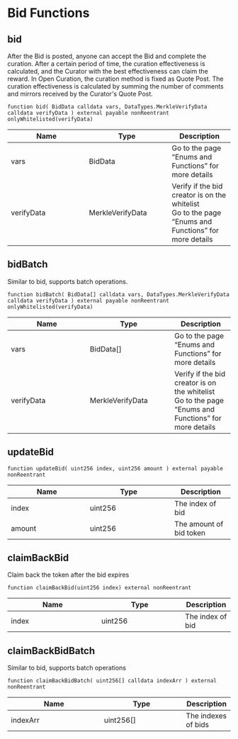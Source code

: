 # Bid Functions

## bid

After the Bid is posted, anyone can accept the Bid and complete the curation. After a certain period of time, the curation effectiveness is calculated, and the Curator with the best effectiveness can claim the reward. In Open Curation, the curation method is fixed as Quote Post. The curation effectiveness is calculated by summing the number of comments and mirrors received by the Curator's Quote Post.

`function bid( BidData calldata vars, DataTypes.MerkleVerifyData calldata verifyData ) external payable nonReentrant onlyWhitelisted(verifyData)`

<table><thead><tr><th width="160.33333333333331">Name</th><th width="171">Type</th><th>Description</th></tr></thead><tbody><tr><td>vars</td><td>BidData</td><td>Go to the page “Enums and Functions” for more details</td></tr><tr><td>verifyData</td><td>MerkleVerifyData</td><td>Verify if the bid creator is on the whitelist<br>Go to the page “Enums and Functions” for more details</td></tr></tbody></table>

## bidBatch

Similar to bid, supports batch operations.

`function bidBatch( BidData[] calldata vars, DataTypes.MerkleVerifyData calldata verifyData ) external payable nonReentrant onlyWhitelisted(verifyData)`

<table><thead><tr><th width="162.33333333333331">Name</th><th width="175">Type</th><th>Description</th></tr></thead><tbody><tr><td>vars</td><td>BidData[]</td><td>Go to the page “Enums and Functions” for more details</td></tr><tr><td>verifyData</td><td>MerkleVerifyData</td><td>Verify if the bid creator is on the whitelist<br>Go to the page “Enums and Functions” for more details</td></tr></tbody></table>

## updateBid

`function updateBid( uint256 index, uint256 amount ) external payable nonReentrant`

<table><thead><tr><th width="162.33333333333331">Name</th><th width="175">Type</th><th>Description</th></tr></thead><tbody><tr><td>index</td><td>uint256</td><td>The index of bid</td></tr><tr><td>amount</td><td>uint256</td><td>The amount of bid token</td></tr></tbody></table>

## claimBackBid

Claim back the token after the bid expires

`function claimBackBid(uint256 index) external nonReentrant`

<table><thead><tr><th width="188.33333333333331">Name</th><th width="173">Type</th><th>Description</th></tr></thead><tbody><tr><td>index</td><td>uint256</td><td>The index of bid</td></tr></tbody></table>

## claimBackBidBatch

Similar to bid, supports batch operations

`function claimBackBidBatch( uint256[] calldata indexArr ) external nonReentrant`

<table><thead><tr><th width="194.33333333333331">Name</th><th width="169">Type</th><th>Description</th></tr></thead><tbody><tr><td>indexArr</td><td>uint256[]</td><td>The indexes of bids</td></tr></tbody></table>
